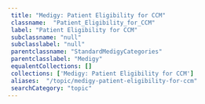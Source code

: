 ```yaml
--- 
 title: "Medigy: Patient Eligibility for CCM" 
 classname:  "Patient_Eligibility_for_CCM" 
 label: "Patient Eligibility for CCM" 
 subclassname: "null" 
 subclasslabel: "null" 
 parentclassname: "StandardMedigyCategories" 
 parentclasslabel: "Medigy" 
 equalentCollections: [] 
 collections: ['Medigy: Patient Eligibility for CCM']
 aliases:  "/topic/medigy-patient-eligibility-for-ccm"  
 searchCategory: "topic" 
---
```

